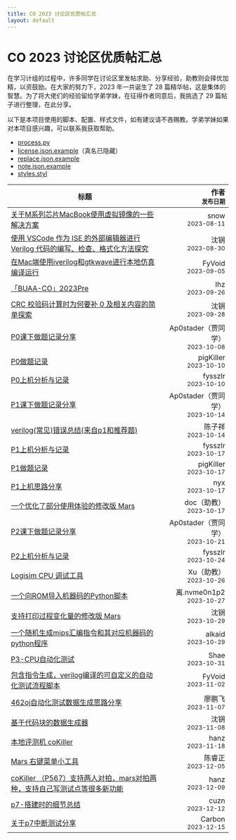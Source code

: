 ```yaml
---
title: CO 2023 讨论区优质帖汇总
layout: default
---
```

# CO 2023 讨论区优质帖汇总
<style>
th:nth-child(2),
td:nth-child(2) {
    text-align: right;
}
</style>

在学习计组的过程中，许多同学在讨论区里发帖求助、分享经验，助教则会择优加精，以资鼓励。在大家的努力下，2023 年一共诞生了 28 篇精华帖，这是集体的智慧。为了将大佬们的经验留给学弟学妹，在征得作者同意后，我挑选了 29 篇帖子进行整理，在此分享。

以下是本项目使用的脚本、配置、样式文件，如有建议请不吝赐教。学弟学妹如果对本项目感兴趣，可以联系我获取帮助。
 -  [process.py](/images/co-discussions/process.py)
 -  [license.json.example](/images/co-discussions/license.json.example)（真名已隐藏）
 -  [replace.json.example](/images/co-discussions/replace.json.example)
 -  [note.json.example](/images/co-discussions/note.json.example)
 -  [styles.styl](https://github.com/TripleCamera/triplecamera.github.io/tree/main/source/_data/styles.styl)

| 标题 | 作者<br><small>发布日期</small> |
|-|-|
| [关于M系列芯片MacBook使用虚拟镜像的一些解决方案](854) | snow<br><small>2023-08-11</small> |
| [使用 VSCode 作为 ISE 的外部编辑器进行 Verilog 代码的编写、检查、格式化方法探究](886) | 沈锎<br><small>2023-08-30</small> |
| [在Mac端使用iverilog和gtkwave进行本地仿真编译运行](905) | FyVoid<br><small>2023-09-05</small> |
| [「BUAA-CO」2023Pre](951) | lhz<br><small>2023-09-26</small> |
| [CRC 校验码计算时为何要补 0 及相关内容的简单探索](959) | 沈锎<br><small>2023-09-28</small> |
| [P0课下做题记录分享](977) | Ap0stader（贾同学）<br><small>2023-10-08</small> |
| [P0做题记录](982) | pigKiller<br><small>2023-10-10</small> |
| [P0上机分析与记录](983) | fysszlr<br><small>2023-10-10</small> |
| [P1课下做题记录分享](999) | Ap0stader（贾同学）<br><small>2023-10-14</small> |
| [verilog(常见)错误总结(来自p1和推荐题)](1002) | 陈子祥<br><small>2023-10-14</small> |
| [P1上机分析与记录](1013) | fysszlr<br><small>2023-10-17</small> |
| [P1做题记录](1016) | pigKiller<br><small>2023-10-17</small> |
| [P1上机思路分享](1020) | nyx<br><small>2023-10-17</small> |
| [一个优化了部分使用体验的修改版 Mars](1025) | doc（助教）<br><small>2023-10-17</small> |
| [P2课下做题记录分享](1040) | Ap0stader（贾同学）<br><small>2023-10-21</small> |
| [P2上机分析与记录](1045) | fysszlr<br><small>2023-10-24</small> |
| [Logisim CPU 调试工具](1059) | Xu（助教）<br><small>2023-10-26</small> |
| [一个向ROM导入机器码的Python脚本](1061) | 离.nvme0n1p2<br><small>2023-10-27</small> |
| [支持打印过程变化量的修改版 Mars](1064) | 沈锎<br><small>2023-10-29</small> |
| [一个随机生成mips汇编指令和其对应机器码的python程序](1066) | alkaid<br><small>2023-10-29</small> |
| [P3-CPU自动化测试](1070) | Shae<br><small>2023-10-31</small> |
| [包含指令生成，verilog编译的可自定义的自动化测试流程脚本](1075) | FyVoid<br><small>2023-11-02</small> |
| [462oj自动化测试数据生成思路分享](1098) | 廖鹏飞<br><small>2023-11-07</small> |
| [基于代码块的数据生成器](1102) | 沈锎<br><small>2023-11-08</small> |
| [本地评测机 coKiller](1145) | hanz<br><small>2023-11-18</small> |
| [Mars 右键菜单小工具](1188) | 陈睿正<br><small>2023-12-05</small> |
| [coKiller （P567）支持两人对拍，mars对拍两种，支持自己写测试点等很多新功能](1199) | hanz<br><small>2023-12-09</small> |
| [p7-搭建时的细节总结](1205) | cuzn<br><small>2023-12-12</small> |
| [关于p7中断测试分享](1211) | Carbon<br><small>2023-12-15</small> |

